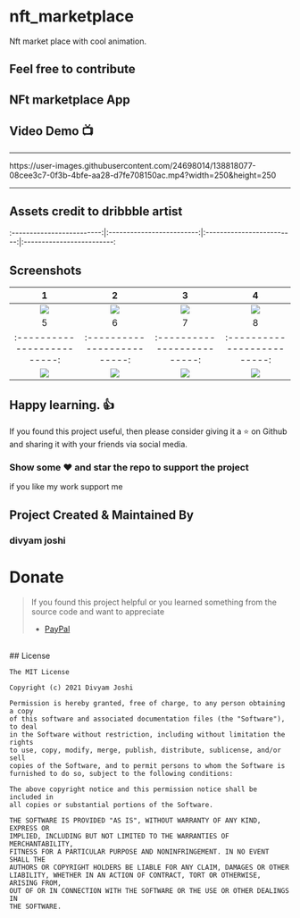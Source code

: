 # nft_marketplace
Nft market place with cool animation.
## Feel free to contribute 
## NFt marketplace App        
## Video Demo 📺
<hr />
https://user-images.githubusercontent.com/24698014/138818077-08cee3c7-0f3b-4bfe-aa28-d7fe708150ac.mp4?width=250&height=250

<!-- <p align="center">
  <a href="https://youtu.be/3-ikI6ZxBZA" target="_blank"><img src="internals/img/subtitler-intro-imgur.gif"></a>
</p> -->

<hr />

## Assets credit to dribbble artist
:-------------------------:|:-------------------------:|:-------------------------:|:-------------------------:
## Screenshots

1     |    2                |  3   |  4
:-------------------------:|:-------------------------:|:-------------------------:|:-------------------------:
![](https://user-images.githubusercontent.com/24698014/129524907-e8546048-190b-489a-9fa9-bf2703fdd44b.png?raw=true)|![](https://user-images.githubusercontent.com/24698014/129524633-ecbc8d68-0063-4ad8-b58c-ce35ac9e2fb3.png?raw=true)|![](https://user-images.githubusercontent.com/24698014/129524787-134e7d45-156a-4cb8-ae6a-3a883a0e45c3.png?raw=true)|![](https://user-images.githubusercontent.com/24698014/129524970-e630b8b6-e34a-4573-a9e7-4876b0118048.png)|
5     |    6                |  7   |  8
:-------------------------:|:-------------------------:|:-------------------------:|:-------------------------:
![](https://user-images.githubusercontent.com/24698014/129524980-b97c21dc-121a-402a-9642-0eeeba8eec06.png?raw=true)|![](https://user-images.githubusercontent.com/24698014/129525001-c6bacb17-a35e-4b6e-a9d5-d20117940be8.png?raw=true)|![](https://user-images.githubusercontent.com/24698014/129525197-03bf7a7b-3fa0-4b5a-a4b1-b47f13b78c8b.png?raw=true)|![](https://user-images.githubusercontent.com/24698014/129525369-808d344e-ef01-4492-a8d4-db12e7fbcd5e.png)|


## Happy learning. :+1:
If you found this project useful, then please consider giving it a :star: on Github and sharing it with your friends via social media.
### Show some :heart: and star the repo to support the project
if you like my work support me 
## Project Created & Maintained By

### divyam joshi
# Donate

> If you found this project helpful or you learned something from the source code and want to appreciate
>
> - [PayPal](https://paypal.me/divyamjoshi)
<br>
## License

```
The MIT License

Copyright (c) 2021 Divyam Joshi

Permission is hereby granted, free of charge, to any person obtaining a copy
of this software and associated documentation files (the "Software"), to deal
in the Software without restriction, including without limitation the rights
to use, copy, modify, merge, publish, distribute, sublicense, and/or sell
copies of the Software, and to permit persons to whom the Software is
furnished to do so, subject to the following conditions:

The above copyright notice and this permission notice shall be included in
all copies or substantial portions of the Software.

THE SOFTWARE IS PROVIDED "AS IS", WITHOUT WARRANTY OF ANY KIND, EXPRESS OR
IMPLIED, INCLUDING BUT NOT LIMITED TO THE WARRANTIES OF MERCHANTABILITY,
FITNESS FOR A PARTICULAR PURPOSE AND NONINFRINGEMENT. IN NO EVENT SHALL THE
AUTHORS OR COPYRIGHT HOLDERS BE LIABLE FOR ANY CLAIM, DAMAGES OR OTHER
LIABILITY, WHETHER IN AN ACTION OF CONTRACT, TORT OR OTHERWISE, ARISING FROM,
OUT OF OR IN CONNECTION WITH THE SOFTWARE OR THE USE OR OTHER DEALINGS IN
THE SOFTWARE.

